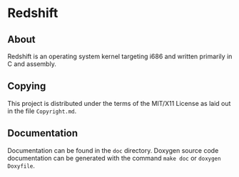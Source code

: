 # Redshift

## About
Redshift is an operating system kernel targeting i686 and written primarily in C and assembly.

## Copying
This project is distributed under the terms of the MIT/X11 License as laid out in the file `Copyright.md`.

## Documentation
Documentation can be found in the `doc` directory. Doxygen source code documentation can be generated with the command `make doc` or `doxygen Doxyfile`.
